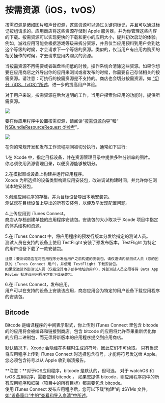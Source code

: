 # 按需资源（iOS，tvOS）

按需资源是诸如图片和声音资源，这些资源可以通过关键词标记，并且可以通过标记按组请求的。应用商店将这些资源存储到 Apple 服务器，并为你管理这些内容的下载。按需资源可以实现更快的下载和更小的应用大小，提升初次启动的体验。例如，游戏应用可能会根据游戏等级来拆分资源，并且仅当应用预料到用户会到达这个等级的时候，才会请求下一个等级的资源。类似的，仅当用户有应用内购买的相关操作的时候，才去请求应用内购买的资源。

当按需资源不再需要或者磁盘空间低的时候，操作系统会清除这些资源。如果你想要在应用商店之外导出你的应用来测试或者发布的时候，你需要自己存储相关的按需资源。请注意：可执行的按需资源是不支持的。商店也会切分按需资源，如 [“切分（iOS，tvOS）”所述](https://developer.apple.com/library/content/documentation/IDEs/Conceptual/AppDistributionGuide/AppThinning/AppThinning.html#//apple_ref/doc/uid/TP40012582-CH35-SW1)，进一步的提高用户体验。

对于用户来说，按需资源在后台透明的工作，当用户探索你应用的功能时，提供所需资源。

![](https://developer.apple.com/library/content/documentation/IDEs/Conceptual/AppDistributionGuide/Art/on_demand_resources_2x.png)

要在你应用程序中设置按需资源，请阅读“[按需资源向导](https://developer.apple.com/library/content/documentation/FileManagement/Conceptual/On_Demand_Resources_Guide/index.html#//apple_ref/doc/uid/TP40015083)”和“ [NSBundleResourceRequest 类参考](https://developer.apple.com/documentation/foundation/nsbundleresourcerequest)”。

![](https://developer.apple.com/library/content/documentation/IDEs/Conceptual/AppDistributionGuide/Art/app_thinning_2x.png)

在你的常规开发和发布工作流程期间被切分执行，通常如下进行:

1.在 Xcode 中，指定目标设备，并在资源管理目录中提供多种分辨率的图片。  
你必须使用资源管理目录，以便资源能够被切分。

2.在模拟器或设备上构建并运行应用程序。  
Xcode 为所选择的设备类型构建应用安装包，改进调试构建时间，并允许你在测试本地安装包。

3.创建应用程序的存档，并为目标设备导出本地安装包。  
测试您在目标设备上导出的所有安装包，以便及早发现配置问题。

4.上传应用到 iTunes Connect。  
商店从存档创建单独的应用程序安装包。安装包的大小取决于 Xcode 项目中指定的体系结构和资源。

5.在 iTunes Connect 中，将应用程序的预发行版本分发给指定的测试人员。  
测试人员在支持的设备上使用 TestFlight 安装了预发布版本。TestFlight 为特定的用户设备下载了一款安装包。

```
注意：要测试商店在将应用程序分发给用户之前构建的安装包，请仅邀请内部测试人员（您的团队的 iTunes Connect 用户），并使用 TestFlight 下载安装包。
如果您邀请外部测试人员（仅指定其电子邮件地址的用户），外部测试人员必须等待 Beta App Review 批准该应用程序才能下载安装包。
```
 
6.在 iTunes Connect，发布应用。  
用户可以在支持的设备上安装该应用，商店应用会为特定的用户设备下载应用程序的安装包。


## Bitcode  

Bitcode 是编译程序的中间表示形式，你上传到 iTunes Connect 里包含 bitcode 的的应用将会被编译和链接到商店。包含 bitcode 的应用将允许苹果重新优化你的应用二进制包，而无须将新版本的应用程序提交到应用商店。

默认情况下，Xcode 会隐藏在构建时生成的符号，因此它们不可读取。 只有当您将应用程序上传到 iTunes Connect 时选择包含符号，才能将符号发送给 Apple。 您必须包含符号以从 Apple 收到崩溃报告。

**注意：**对于iOS应用程序，bitcode 是默认的，但可选。 对于 watchOS 和 tvOS 应用程序，需要使用 bitcode 。 如果您提供 bitcode，则应用程序包中的所有应用程序和框架（项目中的所有目标）都需要包含 bitcode。   
使用 iTunes Connect 发布应用程序后，您可以下载“构建”的 dSYMs 文件，[如“设备窗口”中的“查看和导入崩溃”中所述](https://developer.apple.com/library/content/documentation/IDEs/Conceptual/AppDistributionGuide/AnalyzingCrashReports/AnalyzingCrashReports.html#//apple_ref/doc/uid/TP40012582-CH21-SW3)。